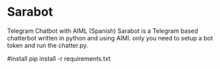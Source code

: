 # Sarabot
Telegram Chatbot with AIML (Spanish)
Sarabot is a Telegram based chatterbot written in python and using AIMl.
only you need to setup a bot token and run the chatter.py.


#install
pip install -r requirements.txt
